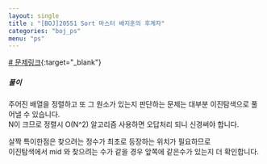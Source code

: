 ```yaml
---
layout: single
title : "[BOJ]20551 Sort 마스터 배지훈의 후계자"
categories: "boj_ps"
menu: "ps"
---  
```

  
  
[# 문제링크](https://www.acmicpc.net/problem/20551){:target="_blank"}

##### 풀이 
주어진 배열을 정렬하고 또 그 원소가 있는지 판단하는 문제는 대부분 이진탐색으로 풀어낼 수 있습니다.  
N이 크므로 정렬시 O(N^2) 알고리즘 사용하면 오답처리 되니 신경써야 합니다. 

살짝 특이한점은 찾으려는 정수가 최초로 등장하는 위치가 필요하므로  
이진탐색에서 mid 와 찾으려는 수가 같을 경우 앞쪽에 같은수가 있는지 더 확인합니다.

<script src="https://gist.github.com/eyou-note/dcb4b049f2fe1727654de66f8aa653a2.js"></script>